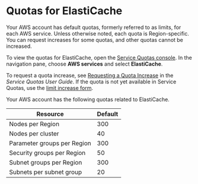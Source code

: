 # Quotas for ElastiCache<a name="quota-limits"></a>

Your AWS account has default quotas, formerly referred to as limits, for each AWS service\. Unless otherwise noted, each quota is Region\-specific\. You can request increases for some quotas, and other quotas cannot be increased\.

To view the quotas for ElastiCache, open the [Service Quotas console](https://console.aws.amazon.com/servicequotas/home)\. In the navigation pane, choose **AWS services** and select **ElastiCache**\.

To request a quota increase, see [Requesting a Quota Increase](https://docs.aws.amazon.com/servicequotas/latest/userguide/request-quota-increase.html) in the *Service Quotas User Guide*\. If the quota is not yet available in Service Quotas, use the [limit increase form](https://console.aws.amazon.com/support/home#/case/create?issueType=service-limit-increase)\.

Your AWS account has the following quotas related to ElastiCache\.


| Resource | Default | 
| --- | --- | 
| Nodes per Region | 300 | 
| Nodes per cluster | 40 | 
| Parameter groups per Region | 300 | 
| Security groups per Region | 50 | 
| Subnet groups per Region | 300 | 
| Subnets per subnet group | 20 | 
